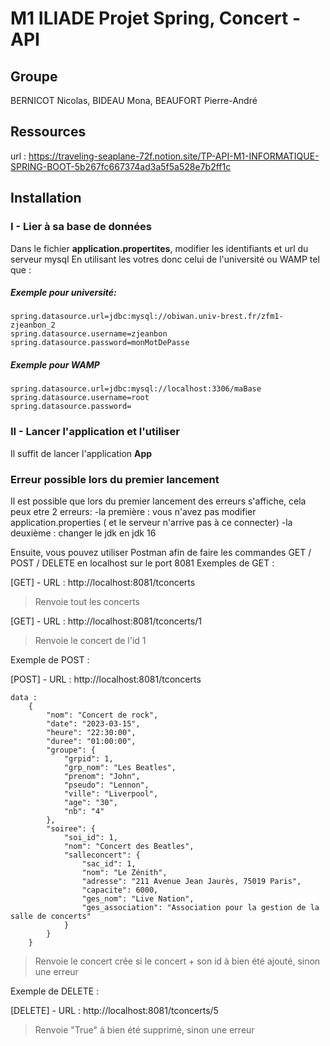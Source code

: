 # M1 ILIADE Projet Spring, Concert - API

## Groupe
BERNICOT Nicolas, BIDEAU Mona, BEAUFORT Pierre-André

## Ressources
url : https://traveling-seaplane-72f.notion.site/TP-API-M1-INFORMATIQUE-SPRING-BOOT-5b267fc667374ad3a5f5a528e7b2ff1c

## Installation
### I - Lier à sa base de données
Dans le fichier **application.propertites**, modifier les identifiants et url du serveur mysql
En utilisant les votres donc celui de l'université ou WAMP tel que :

##### Exemple pour université:
```
spring.datasource.url=jdbc:mysql://obiwan.univ-brest.fr/zfm1-zjeanbon_2
spring.datasource.username=zjeanbon
spring.datasource.password=monMotDePasse
```

##### Exemple pour WAMP
```
spring.datasource.url=jdbc:mysql://localhost:3306/maBase
spring.datasource.username=root
spring.datasource.password=
```
### II - Lancer l'application et l'utiliser
Il suffit de lancer l'application **App**

### Erreur possible lors du premier lancement 
Il est possible que lors du premier lancement des erreurs s'affiche, cela peux etre 2 erreurs:
-la première : vous n'avez pas modifier application.properties ( et le serveur n'arrive pas à ce connecter)
-la deuxième : changer le jdk en jdk 16
 

Ensuite, vous pouvez utiliser Postman afin de faire les commandes GET / POST / DELETE en localhost sur le port 8081
Exemples de GET :


[GET] - URL : http://localhost:8081/tconcerts

> Renvoie tout les concerts

[GET] - URL : http://localhost:8081/tconcerts/1

> Renvoie le concert de l'id 1

Exemple de POST :

[POST] - URL : http://localhost:8081/tconcerts
```
data :
    {
        "nom": "Concert de rock",
        "date": "2023-03-15",
        "heure": "22:30:00",
        "duree": "01:00:00",
        "groupe": {
            "grpid": 1,
            "grp_nom": "Les Beatles",
            "prenom": "John",
            "pseudo": "Lennon",
            "ville": "Liverpool",
            "age": "30",
            "nb": "4"
        },
        "soiree": {
            "soi_id": 1,
            "nom": "Concert des Beatles",
            "salleconcert": {
                "sac_id": 1,
                "nom": "Le Zénith",
                "adresse": "211 Avenue Jean Jaurès, 75019 Paris",
                "capacite": 6000,
                "ges_nom": "Live Nation",
                "ges_association": "Association pour la gestion de la salle de concerts"
            }
        }
    }
```
> Renvoie le concert crée si le concert + son id à bien été ajouté, sinon une erreur

Exemple de DELETE :

[DELETE] - URL : http://localhost:8081/tconcerts/5

> Renvoie "True" à bien été supprimé, sinon une erreur
